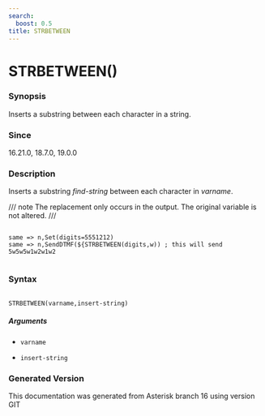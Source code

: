 ```yaml
---
search:
  boost: 0.5
title: STRBETWEEN
---
```


# STRBETWEEN()

### Synopsis

Inserts a substring between each character in a string.

### Since

16.21.0, 18.7.0, 19.0.0

### Description

Inserts a substring _find-string_ between each character in _varname_.<br>


/// note
The replacement only occurs in the output. The original variable is not altered.
///

``` title="Example: Add half-second pause between dialed digits"

same => n,Set(digits=5551212)
same => n,SendDTMF(${STRBETWEEN(digits,w)) ; this will send 5w5w5w1w2w1w2


```

### Syntax


```

STRBETWEEN(varname,insert-string)
```
##### Arguments


* `varname`

* `insert-string`


### Generated Version

This documentation was generated from Asterisk branch 16 using version GIT 